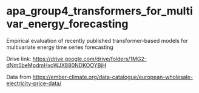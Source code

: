# apa_group4_transformers_for_multivar_energy_forecasting
Empirical evaluation of recently published transformer-based models for multivariate energy time series forecasting

Drive link: https://drive.google.com/drive/folders/1MG2-dNm5beMpdmHxoWJX880NDKOOYBjH

Data from https://ember-climate.org/data-catalogue/european-wholesale-electricity-price-data/

